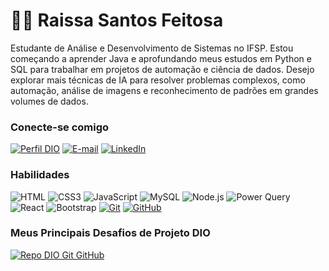 # 👋🏻 Raissa Santos Feitosa

Estudante de Análise e Desenvolvimento de Sistemas no IFSP. Estou começando a aprender Java e aprofundando meus estudos em Python e SQL para trabalhar em projetos de automação e ciência de dados. Desejo explorar mais técnicas de IA para resolver problemas complexos, como automação, análise de imagens e reconhecimento de padrões em grandes volumes de dados.

### Conecte-se comigo

[![Perfil DIO](https://img.shields.io/badge/-Meu%20Perfil%20na%20DIO-30A3DC?style=for-the-badge)](https://www.dio.me/users/raissa_feitosa06)
[![E-mail](https://img.shields.io/badge/-Email-000?style=for-the-badge&logo=microsoft-outlook&logoColor=E94D5F)](mailto:raissa.feitosa06@gmail.com)
[![LinkedIn](https://img.shields.io/badge/-LinkedIn-000?style=for-the-badge&logo=linkedin&logoColor=30A3DC)](https://www.linkedin.com/in/raissa-santos-feitosa-73485b1a3/)

### Habilidades

![HTML](https://img.shields.io/badge/HTML-000?style=for-the-badge&logo=html5&logoColor=30A3DC)
![CSS3](https://img.shields.io/badge/CSS3-000?style=for-the-badge&logo=css3&logoColor=E94D5F)
![JavaScript](https://img.shields.io/badge/JavaScript-000?style=for-the-badge&logo=javascript&logoColor=F0DB4F)
![MySQL](https://img.shields.io/badge/MySQL-000?style=for-the-badge&logo=mysql&logoColor=4479A1)
![Node.js](https://img.shields.io/badge/Node.js-000?style=for-the-badge&logo=node.js&logoColor=8CC84B)
![Power Query](https://img.shields.io/badge/Power_Query-000?style=for-the-badge&logo=microsoft-power-query&logoColor=F2C911)
![React](https://img.shields.io/badge/React-000?style=for-the-badge&logo=react&logoColor=61DAFB)
![Bootstrap](https://img.shields.io/badge/bootstrap-000?style=for-the-badge&logo=bootstrap&logoColor=553C7B)
[![Git](https://img.shields.io/badge/Git-000?style=for-the-badge&logo=git&logoColor=E94D5F)](https://git-scm.com/doc)
[![GitHub](https://img.shields.io/badge/GitHub-000?style=for-the-badge&logo=github&logoColor=30A3DC)](https://docs.github.com/)


### Meus Principais Desafios de Projeto DIO

[![Repo DIO Git GitHub](https://github-readme-stats.vercel.app/api/pin/?username=elidianaandrade&repo=dio-lab-open-source&bg_color=000&border_color=30A3DC&show_icons=true&icon_color=30A3DC&title_color=E94D5F&text_color=FFF)](https://github.com/elidianaandrade/dio-lab-open-source)




  
